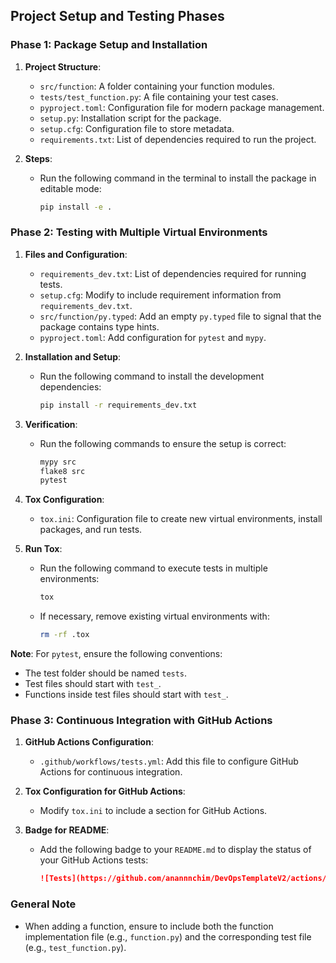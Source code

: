 ## Project Setup and Testing Phases

### Phase 1: Package Setup and Installation

1. **Project Structure**:
    - `src/function`: A folder containing your function modules.
    - `tests/test_function.py`: A file containing your test cases.
    - `pyproject.toml`: Configuration file for modern package management.
    - `setup.py`: Installation script for the package.
    - `setup.cfg`: Configuration file to store metadata.
    - `requirements.txt`: List of dependencies required to run the project.

2. **Steps**:
    - Run the following command in the terminal to install the package in editable mode:
      ```sh
      pip install -e .
      ```

### Phase 2: Testing with Multiple Virtual Environments

1. **Files and Configuration**:
    - `requirements_dev.txt`: List of dependencies required for running tests.
    - `setup.cfg`: Modify to include requirement information from `requirements_dev.txt`.
    - `src/function/py.typed`: Add an empty `py.typed` file to signal that the package contains type hints.
    - `pyproject.toml`: Add configuration for `pytest` and `mypy`.

2. **Installation and Setup**:
    - Run the following command to install the development dependencies:
      ```sh
      pip install -r requirements_dev.txt
      ```

3. **Verification**:
    - Run the following commands to ensure the setup is correct:
      ```sh
      mypy src
      flake8 src
      pytest
      ```

4. **Tox Configuration**:
    - `tox.ini`: Configuration file to create new virtual environments, install packages, and run tests.

5. **Run Tox**:
    - Run the following command to execute tests in multiple environments:
      ```sh
      tox
      ```

    - If necessary, remove existing virtual environments with:
      ```sh
      rm -rf .tox
      ```

**Note**: For `pytest`, ensure the following conventions:
- The test folder should be named `tests`.
- Test files should start with `test_`.
- Functions inside test files should start with `test_`.

### Phase 3: Continuous Integration with GitHub Actions

1. **GitHub Actions Configuration**:
    - `.github/workflows/tests.yml`: Add this file to configure GitHub Actions for continuous integration.

2. **Tox Configuration for GitHub Actions**:
    - Modify `tox.ini` to include a section for GitHub Actions.

3. **Badge for README**:
    - Add the following badge to your `README.md` to display the status of your GitHub Actions tests:
      ```markdown
      ![Tests](https://github.com/anannnchim/DevOpsTemplateV2/actions/workflows/tests.yml/badge.svg)
      ```

### General Note

- When adding a function, ensure to include both the function implementation file (e.g., `function.py`) and the corresponding test file (e.g., `test_function.py`).

